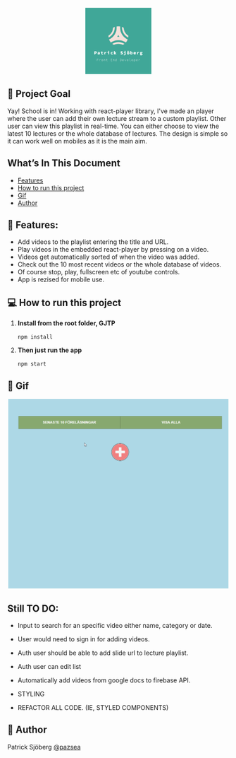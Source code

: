 <p align="center">
<img src="/src/images/pazlogo.png" alt="Patrick Sjöberg logo" width="150"/>
</p>


## 🚩 Project Goal

Yay! School is in!
Working with react-player library, I've made an player where the user can add their own lecture stream to a custom playlist.
Other user can view this playlist in real-time. You can either choose to view the latest 10 lectures or the whole database of lectures.
The design is simple so it can work well on mobiles as it is the main aim.



## What’s In This Document

- [Features](#-features)
- [How to run this project](#-how-to-run-this-project)
- [Gif](#-gif)
- [Author](#-author)


## 🔔 Features:

  * Add videos to the playlist entering the title and URL.
  * Play videos in the embedded react-player by pressing on a video.
  * Videos get automatically sorted of when the video was added.
  * Check out the 10 most recent videos or the whole database of videos.
  * Of course stop, play, fullscreen etc of youtube controls.
  * App is rezised for mobile use. 
  

## 💻 How to run this project
1. **Install from the root folder, GJTP**

   ```shell
   npm install

   ```
2. **Then just run the app**
  
   ```shell
   npm start

   ```

## 💾 Gif
  
  <p align="center">
<img src="/src/images/schoolplayer.gif" alt="schoolPlayer" width="500"/>
</p>

 
## Still TO DO:

 * Input to search for an specific video either name, category or date.
 * User would need to sign in for adding videos.
 * Auth user should be able to add slide url to lecture playlist.
 * Auth user can edit list
 * Automatically add videos from google docs to firebase API.

 * STYLING
 * REFACTOR ALL CODE. (IE, STYLED COMPONENTS)
 
 
 ## 📓 Author
Patrick Sjöberg <a href="https://github.com/pazsea">@pazsea</a> 
